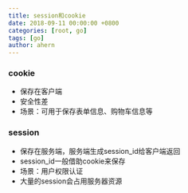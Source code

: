 ```yaml
---
title: session和cookie
date: 2018-09-11 00:00:00 +0800
categories: [root, go]
tags: [go]
author: ahern
---
```


### cookie

- 保存在客户端
- 安全性差
- 场景：可用于保存表单信息、购物车信息等

### session

- 保存在服务端，服务端生成session_id给客户端返回
- session_id一般借助cookie来保存
- 场景：用户权限认证
- 大量的session会占用服务器资源
